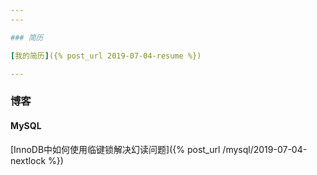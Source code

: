 ```yaml
---
---

### 简历

[我的简历]({% post_url 2019-07-04-resume %})

---
```


### 博客

#### MySQL

[InnoDB中如何使用临键锁解决幻读问题]({% post_url /mysql/2019-07-04-nextlock %})